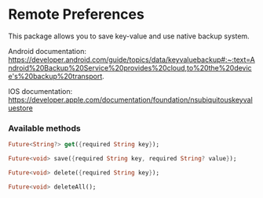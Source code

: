# Remote Preferences

This package allows you to save key-value and use native backup system.

Android documentation: https://developer.android.com/guide/topics/data/keyvaluebackup#:~:text=Android%20Backup%20Service%20provides%20cloud,to%20the%20device's%20backup%20transport.

IOS documentation: https://developer.apple.com/documentation/foundation/nsubiquitouskeyvaluestore


### Available methods

```dart
Future<String?> get({required String key});

Future<void> save({required String key, required String? value});

Future<void> delete({required String key});

Future<void> deleteAll();
```